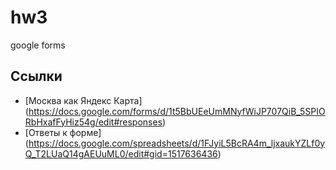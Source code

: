 # hw3
google forms
## Ссылки
* [Москва как Яндекс Карта] (https://docs.google.com/forms/d/1t5BbUEeUmMNyfWiJP707QiB_5SPIORbHxafFyHiz54g/edit#responses)
* [Ответы к форме] (https://docs.google.com/spreadsheets/d/1FJyiL5BcRA4m_ljxaukYZLf0yQ_T2LUaQ14gAEUuML0/edit#gid=1517636436)
